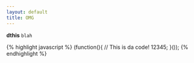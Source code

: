 ```yaml
---
layout: default
title: OMG
---
```


**dthis** `blah`

{% highlight javascript %}
(function(){
    // This is da code!
    12345;
}());
{% endhighlight %}